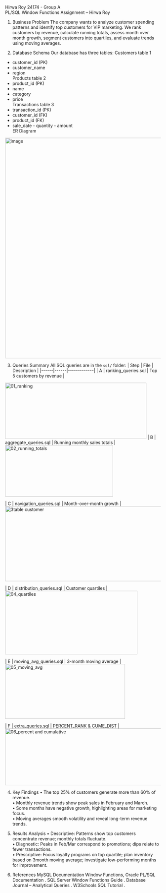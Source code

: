 Hirwa Roy 24174 - Group A         
PL/SQL Window Functions Assignment – Hirwa Roy

1. Business Problem
The company wants to analyze customer spending patterns and identify top customers for VIP marketing. 
We rank customers by revenue, calculate running totals, assess month over month growth, segment customers into quartiles, and evaluate trends using moving averages.

2. Database Schema
Our database has three tables:
Customers table 1	
- customer_id (PK)  
- customer_name  
- region  
Products table 2
- product_id (PK)  
- name  
- category  
- price  
Transactions table 3
- transaction_id (PK)  
- customer_id (FK)  
- product_id (FK)  
- sale_date  - quantity  - amount  
ER Diagram
 <img width="873" height="711" alt="image" src="https://github.com/user-attachments/assets/8cbca17a-3e1c-4aa4-a633-33cc806c61f4" />

 3. Queries Summary
All SQL queries are in the `sql/` folder:
| Step | File | Description |
|------|------|-------------|
| A | ranking_queries.sql | Top 5 customers by revenue | 
<img width="457" height="181" alt="01_ranking" src="https://github.com/user-attachments/assets/ef676c73-2e5c-4c38-a25f-3385f5db5c6f" />
| B | aggregate_queries.sql | Running monthly sales totals | 
<img width="349" height="166" alt="02_running_totals" src="https://github.com/user-attachments/assets/6cb34cb6-66d8-4b03-8b7a-ed4119ee2dc8" />

| C | navigation_queries.sql | Month-over-month growth | 
<img width="970" height="242" alt="3table customer" src="https://github.com/user-attachments/assets/aa330ac5-6394-45d1-80b8-4948df6f465f" />

| D | distribution_queries.sql | Customer quartiles | 
<img width="428" height="205" alt="04_quartiles" src="https://github.com/user-attachments/assets/f7bab14b-99dc-4bed-8530-57d8af487db5" />

| E | moving_avg_queries.sql | 3-month moving average | 
<img width="388" height="177" alt="05_moving_avg" src="https://github.com/user-attachments/assets/ee790817-be05-43bf-886c-a5ed4e131dfe" />

| F | extra_queries.sql | PERCENT_RANK & CUME_DIST |
<img width="581" height="183" alt="06_percent and cumulative" src="https://github.com/user-attachments/assets/9b06c71f-d9ce-48b5-89e6-f5c1b4168ecf" />


4. Key Findings
•	The top 25% of customers generate more than 60% of revenue.  
•	Monthly revenue trends show peak sales in February and March.  
•	Some months have negative growth, highlighting areas for marketing focus.  
•	Moving averages smooth volatility and reveal long-term revenue trends.

5. Results Analysis
•	Descriptive: Patterns show top customers concentrate revenue; monthly totals fluctuate.  
•	Diagnostic: Peaks in Feb/Mar correspond to promotions; dips relate to fewer transactions.  
•	Prescriptive:  Focus loyalty programs on top quartile; plan inventory based on 3month moving average; investigate low-performing months for improvement.

 6. References
	MySQL Documentation  Window Functions, 
	Oracle PL/SQL Documentation  .
	SQL Server Window Functions Guide  .
	Database Journal – Analytical Queries  .
	W3Schools SQL Tutorial  .
